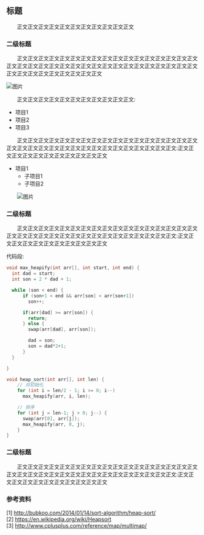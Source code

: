 ## 标题
&emsp;&emsp;正文正文正文正文正文正文正文正文正文正文正文

### 二级标题
&emsp;&emsp;正文正文正文正文正文正文正文正文正文正文正文正文正文正文正文正文正文正文正文正文正文正文正文正文正文正文正文正文正文正文正文正文正文正文正文正文正文正文正文正文正文正文正文正文

![图片](http://bubkoo.qiniudn.com/heap-and-array.png)

&emsp;&emsp;正文正文正文正文正文正文正文正文正文正文正文:
- 项目1
- 项目2
- 项目3

&emsp;&emsp;正文正文正文正文正文正文正文正文正文正文正文正文正文正文正文正文正文正文正文正文正文正文正文正文正文正文正文正文正文正文正文正文正文:正文正文正文正文正文正文正文正文正文正文正文
- 项目1
  - 子项目1
  - 子项目2

&emsp;&emsp;![图片](http://bubkoo.qiniudn.com/max-heap.png)

### 二级标题
&emsp;&emsp;正文正文正文正文正文正文正文正文正文正文正文正文正文正文正文正文正文正文正文正文正文正文正文正文正文正文正文正文正文正文正文正文正文:正文正文正文正文正文正文正文正文正文正文正文

代码段:
```C++
void max_heapify(int arr[], int start, int end) {
  int dad = start;
  int son = 2 * dad + 1;

  while (son < end) {
      if (son+1 < end && arr[son] < arr[son+1])
        son++;

      if(arr[dad] >= arr[son]) {
        return;
      } else {
        swap(arr[dad], arr[son]);

        dad = son;
        son = dad*2+1;
      }
  }

}

void heap_sort(int arr[], int len) {
    // 对初始化
    for (int i = len/2 - 1; i >= 0; i--)
      max_heapify(arr, i, len);

    // 排序
    for (int j = len-1; j > 0; j--) {
      swap(arr[0], arr[j]);
      max_heapify(arr, 0, j);
    }
}
```

### 二级标题
&emsp;&emsp;正文正文正文正文正文正文正文正文正文正文正文正文正文正文正文正文正文正文正文正文正文正文正文正文正文正文正文正文正文正文正文正文正文:正文正文正文正文正文正文正文正文正文正文正文

### 参考资料
[1] http://bubkoo.com/2014/01/14/sort-algorithm/heap-sort/
<br/>[2] https://en.wikipedia.org/wiki/Heapsort
<br/>[3] http://www.cplusplus.com/reference/map/multimap/
